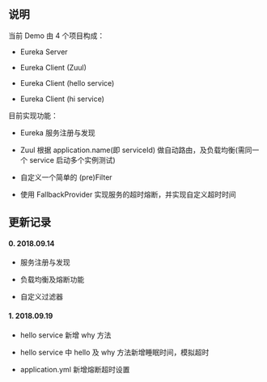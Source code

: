 ## 说明

当前 Demo 由 4 个项目构成：

* Eureka Server

* Eureka Client (Zuul)

* Eureka Client (hello service)

* Eureka Client (hi service)

目前实现功能：

* Eureka 服务注册与发现

* Zuul 根据 application.name(即 serviceId) 做自动路由，及负载均衡(需同一个 service 启动多个实例测试)

* 自定义一个简单的 (pre)Filter

* 使用 FallbackProvider 实现服务的超时熔断，并实现自定义超时时间

## 更新记录

#### 0. 2018.09.14

* 服务注册与发现

* 负载均衡及熔断功能

* 自定义过滤器

#### 1. 2018.09.19

* hello service 新增 why 方法

* hello service 中 hello 及 why 方法新增睡眠时间，模拟超时

* application.yml 新增熔断超时设置
